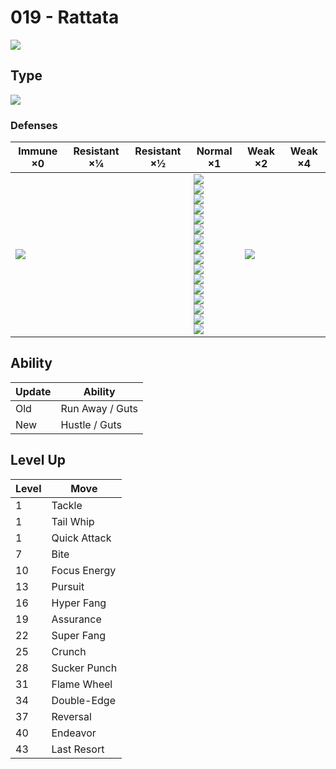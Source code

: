# 019 - Rattata
![][019]

## Type

![][normal]

### Defenses

Immune ×0      | Resistant ×¼ | Resistant ×½ | Normal ×1                                                                                                                                                                                                                                          | Weak ×2           | Weak ×4 | 
---            | ---          | ---          | ---                                                                                                                                                                                                                                                | ---               | ---     | 
![][ghost]<br> |              |              | ![][normal]<br> ![][flying]<br> ![][poison]<br> ![][ground]<br> ![][rock]<br> ![][bug]<br> ![][steel]<br> ![][fire]<br> ![][water]<br> ![][grass]<br> ![][electric]<br> ![][psychic]<br> ![][ice]<br> ![][dragon]<br> ![][dark]<br> ![][fairy]<br> | ![][fighting]<br> |         | 

## Ability

Update | Ability         | 
---    | ---             | 
Old    | Run Away / Guts | 
New    | Hustle / Guts   | 

## Level Up

Level | Move         | 
---   | ---          | 
1     | Tackle       | 
1     | Tail Whip    | 
1     | Quick Attack | 
7     | Bite         | 
10    | Focus Energy | 
13    | Pursuit      | 
16    | Hyper Fang   | 
19    | Assurance    | 
22    | Super Fang   | 
25    | Crunch       | 
28    | Sucker Punch | 
31    | Flame Wheel  | 
34    | Double-Edge  | 
37    | Reversal     | 
40    | Endeavor     | 
43    | Last Resort  | 

[019]: ../img/pokemon/019.png
[normal]: ../img/types/normal.png
[fire]: ../img/types/fire.png
[fighting]: ../img/types/fighting.png
[water]: ../img/types/water.png
[flying]: ../img/types/flying.png
[grass]: ../img/types/grass.png
[poison]: ../img/types/poison.png
[electric]: ../img/types/electric.png
[ground]: ../img/types/ground.png
[psychic]: ../img/types/psychic.png
[rock]: ../img/types/rock.png
[ice]: ../img/types/ice.png
[bug]: ../img/types/bug.png
[dragon]: ../img/types/dragon.png
[ghost]: ../img/types/ghost.png
[dark]: ../img/types/dark.png
[steel]: ../img/types/steel.png
[fairy]: ../img/types/fairy.png
